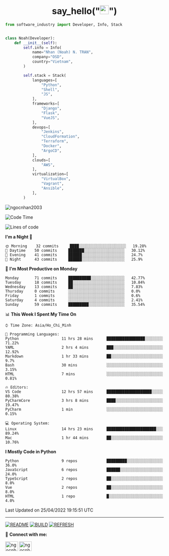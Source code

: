 <h1 align="center">say_hello("<img src="https://media.giphy.com/media/hvRJCLFzcasrR4ia7z/giphy.gif" width="28">")</h1>

```python
from software_industry import Developer, Info, Stack


class Noah(Developer):
    def __init__(self):
        self.info = Info(
            name="Nhan (Noah) N. TRAN",
            company="OSD",
            country="Vietnam",
        )

        self.stack = Stack(
            languages=[
                "Python",
                "Shell",
                "JS",
            ],
            frameworks=[
                "Django",
                "Flask",
                "VueJS",
            ],
            devops=[
                "Jenkins",
                "CloudFormation",
                "Terraform",
                "Docker",
                "ArgoCD",
            ],
            clouds=[
                "AWS",
            ],
            virtualization=[
                "VirtualBox",
                "Vagrant",
                "Ansible",
            ],
        )
```
<img src="https://komarev.com/ghpvc/?username=ngocnhan2003&label=Profile%20views&color=0e75b6&style=flat" alt="ngocnhan2003" /> 

<!--START_SECTION:waka-->
![Code Time](http://img.shields.io/badge/Code%20Time-265%20hrs%202%20mins-blue)

![Lines of code](https://img.shields.io/badge/From%20Hello%20World%20I%27ve%20Written-12%20Thousand%20lines%20of%20code-blue)

**I'm a Night 🦉** 

```text
🌞 Morning    32 commits     ████░░░░░░░░░░░░░░░░░░░░░   19.28% 
🌆 Daytime    50 commits     ███████░░░░░░░░░░░░░░░░░░   30.12% 
🌃 Evening    41 commits     ██████░░░░░░░░░░░░░░░░░░░   24.7% 
🌙 Night      43 commits     ██████░░░░░░░░░░░░░░░░░░░   25.9%

```
📅 **I'm Most Productive on Monday** 

```text
Monday       71 commits     ██████████░░░░░░░░░░░░░░░   42.77% 
Tuesday      18 commits     ██░░░░░░░░░░░░░░░░░░░░░░░   10.84% 
Wednesday    13 commits     ██░░░░░░░░░░░░░░░░░░░░░░░   7.83% 
Thursday     0 commits      ░░░░░░░░░░░░░░░░░░░░░░░░░   0.0% 
Friday       1 commits      ░░░░░░░░░░░░░░░░░░░░░░░░░   0.6% 
Saturday     4 commits      ░░░░░░░░░░░░░░░░░░░░░░░░░   2.41% 
Sunday       59 commits     █████████░░░░░░░░░░░░░░░░   35.54%

```


📊 **This Week I Spent My Time On** 

```text
⌚︎ Time Zone: Asia/Ho_Chi_Minh

💬 Programming Languages: 
Python                   11 hrs 28 mins      █████████████████░░░░░░░░   71.22% 
YAML                     2 hrs 4 mins        ███░░░░░░░░░░░░░░░░░░░░░░   12.92% 
Markdown                 1 hr 33 mins        ██░░░░░░░░░░░░░░░░░░░░░░░   9.7% 
Bash                     30 mins             ░░░░░░░░░░░░░░░░░░░░░░░░░   3.15% 
HTML                     7 mins              ░░░░░░░░░░░░░░░░░░░░░░░░░   0.81%

🔥 Editors: 
VS Code                  12 hrs 57 mins      ████████████████████░░░░░   80.38% 
PyCharmCore              3 hrs 8 mins        ████░░░░░░░░░░░░░░░░░░░░░   19.47% 
PyCharm                  1 min               ░░░░░░░░░░░░░░░░░░░░░░░░░   0.15%

💻 Operating System: 
Linux                    14 hrs 23 mins      ██████████████████████░░░   89.24% 
Mac                      1 hr 44 mins        ██░░░░░░░░░░░░░░░░░░░░░░░   10.76%

```

**I Mostly Code in Python** 

```text
Python                   9 repos             █████████░░░░░░░░░░░░░░░░   36.0% 
JavaScript               6 repos             ██████░░░░░░░░░░░░░░░░░░░   24.0% 
TypeScript               2 repos             ██░░░░░░░░░░░░░░░░░░░░░░░   8.0% 
Vue                      2 repos             ██░░░░░░░░░░░░░░░░░░░░░░░   8.0% 
HTML                     1 repo              █░░░░░░░░░░░░░░░░░░░░░░░░   4.0%

```



 Last Updated on 25/04/2022 19:15:51 UTC
<!--END_SECTION:waka-->

<hr>

[![README](https://github.com/ngocnhan2003/ngocnhan2003/actions/workflows/000_readme.yml/badge.svg)](https://github.com/ngocnhan2003/ngocnhan2003/actions/workflows/000_readme.yml)
[![BUILD](https://github.com/ngocnhan2003/ngocnhan2003/actions/workflows/001_build.yml/badge.svg)](https://github.com/ngocnhan2003/ngocnhan2003/actions/workflows/001_build.yml)
[![REFRESH](https://github.com/ngocnhan2003/ngocnhan2003/actions/workflows/002_refresh.yml/badge.svg)](https://github.com/ngocnhan2003/ngocnhan2003/actions/workflows/002_refresh.yml)

🔗 **Connect with me:**

<a href="https://linkedin.com/in/ngocnhan2003" target="blank"><img align="center" src="https://raw.githubusercontent.com/rahuldkjain/github-profile-readme-generator/master/src/images/icons/Social/linked-in-alt.svg" alt="ngocnhan2003" height="30" width="40" /></a>
<a href="https://instagram.com/ngocnhan2003" target="blank"><img align="center" src="https://raw.githubusercontent.com/rahuldkjain/github-profile-readme-generator/master/src/images/icons/Social/instagram.svg" alt="ngocnhan2003" height="30" width="40" /></a>
